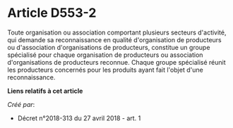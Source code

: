 # Article D553-2

Toute organisation ou association comportant plusieurs secteurs d'activité, qui demande sa reconnaissance en qualité
d'organisation de producteurs ou d'association d'organisations de producteurs, constitue un groupe spécialisé pour chaque
organisation de producteurs ou association d'organisations de producteurs reconnue. Chaque groupe spécialisé réunit les
producteurs concernés pour les produits ayant fait l'objet d'une reconnaissance.

**Liens relatifs à cet article**

_Créé par_:

  - Décret n°2018-313 du 27 avril 2018 - art. 1
